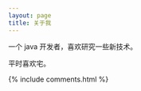 ```yaml
---
layout: page
title: 关于我 
---
```


一个 java 开发者，喜欢研究一些新技术。
<p>
平时喜欢宅。
<p>

{% include comments.html %}

